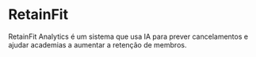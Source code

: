 # RetainFit
RetainFit Analytics é um sistema que usa IA para prever cancelamentos e ajudar academias a aumentar a retenção de membros.
